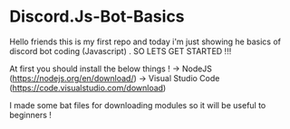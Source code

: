 # Discord.Js-Bot-Basics

Hello friends this is my first repo and today i'm just showing he basics of discord bot coding (Javascript) . SO LETS GET STARTED !!! 

At first you should install the below things ! 
-> NodeJS (https://nodejs.org/en/download/)
-> Visual Studio Code (https://code.visualstudio.com/download)

I made some bat files for downloading modules so it will be useful to beginners ! 




